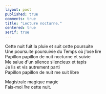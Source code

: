 ```yaml
---
layout: post
published: true
comments: true
title: "Lecture nocturne."
centered: true
serif: true
---
```

Cette nuit fuit la pluie et suit cette poursuite  
Une poursuite poursuivie du Temps où j'ose lire  
Papillon papillon de nuit nocturne et suivie  
Me salue d'un silence silencieux et tapis  
Je lis et vis autrement parti  
Papillon papillon de nuit me suit libre  

Magistrale magique magie  
Fais-moi *lire* cette nuit.
